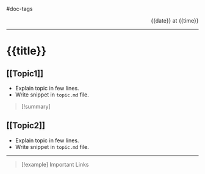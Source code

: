 #doc-tags
<p align="right">{{date}} at {{time}}</p><hr>

# {{title}}

## [[Topic1]]

- Explain topic in few lines.
- Write snippet in `topic.md` file.

>[!summary]

## [[Topic2]]

- Explain topic in few lines.
- Write snippet in `topic.md` file.

---

>[!example] Important Links
